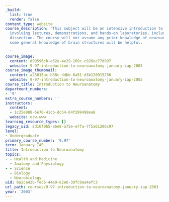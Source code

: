 ```yaml
---
_build:
  list: true
  render: false
content_type: website
course_description: 'This subject will be an intensive introduction to neuroanatomy,
  involving lectures, demonstrations, and hands-on laboratories, including a brain
  dissection. The course will not assume any prior knowledge of neuroanatomy, though
  some general knowledge of brain structures will be helpful.

  '
course_image:
  content: d99596cb-a32e-4e29-269c-c926ec77d997
  website: 9-97-introduction-to-neuroanatomy-january-iap-2003
course_image_thumbnail:
  content: a23615ac-b38c-ddbb-6a51-d3b120915256
  website: 9-97-introduction-to-neuroanatomy-january-iap-2003
course_title: Introduction to Neuroanatomy
department_numbers:
- '9'
extra_course_numbers: ''
instructors:
  content:
  - 1c25e888-6e70-41cb-dc54-64f299498ea8
  website: ocw-www
learning_resource_types: []
legacy_uid: 2d16f0b5-ebe8-a75e-e7fa-7f5a61206c97
level:
- Undergraduate
primary_course_number: '9.97'
term: January IAP
title: Introduction to Neuroanatomy
topics:
- - Health and Medicine
  - Anatomy and Physiology
- - Science
  - Biology
  - Neurobiology
uid: ba2ca42b-fec5-44e9-82e6-39fc9aa4efc3
url_path: courses/9-97-introduction-to-neuroanatomy-january-iap-2003
year: '2003'
---
```

